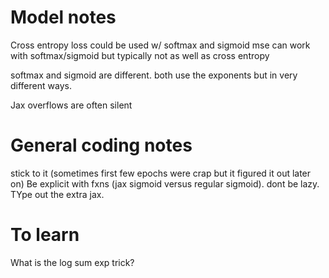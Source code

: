 # Model notes
Cross entropy loss could be used w/ softmax and sigmoid
mse can work with softmax/sigmoid but typically not as well as cross entropy

softmax and sigmoid are different. both use the exponents but in very different ways.

Jax overflows are often silent

# General coding notes
stick to it (sometimes first few epochs were crap but it figured it out later on)
Be explicit with fxns (jax sigmoid versus regular sigmoid). dont be lazy. TYpe out the extra jax.

# To learn
What is the log sum exp trick?